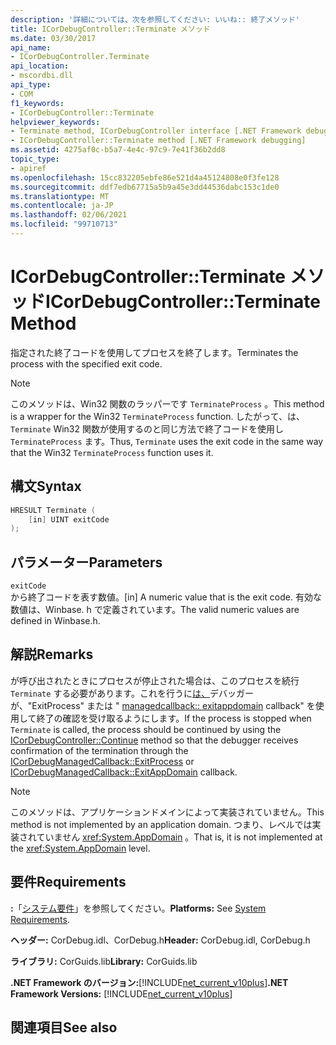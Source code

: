 ```yaml
---
description: '詳細については、次を参照してください: いいね:: 終了メソッド'
title: ICorDebugController::Terminate メソッド
ms.date: 03/30/2017
api_name:
- ICorDebugController.Terminate
api_location:
- mscordbi.dll
api_type:
- COM
f1_keywords:
- ICorDebugController::Terminate
helpviewer_keywords:
- Terminate method, ICorDebugController interface [.NET Framework debugging]
- ICorDebugController::Terminate method [.NET Framework debugging]
ms.assetid: 4275af0c-b5a7-4e4c-97c9-7e41f36b2dd8
topic_type:
- apiref
ms.openlocfilehash: 15cc832205ebfe86e521d4a45124808e0f3fe128
ms.sourcegitcommit: ddf7edb67715a5b9a45e3dd44536dabc153c1de0
ms.translationtype: MT
ms.contentlocale: ja-JP
ms.lasthandoff: 02/06/2021
ms.locfileid: "99710713"
---
```

# <a name="icordebugcontrollerterminate-method"></a><span data-ttu-id="063bc-103">ICorDebugController::Terminate メソッド</span><span class="sxs-lookup"><span data-stu-id="063bc-103">ICorDebugController::Terminate Method</span></span>

<span data-ttu-id="063bc-104">指定された終了コードを使用してプロセスを終了します。</span><span class="sxs-lookup"><span data-stu-id="063bc-104">Terminates the process with the specified exit code.</span></span>  
  
> [!NOTE]
> <span data-ttu-id="063bc-105">このメソッドは、Win32 関数のラッパーです `TerminateProcess` 。</span><span class="sxs-lookup"><span data-stu-id="063bc-105">This method is a wrapper for the Win32 `TerminateProcess` function.</span></span> <span data-ttu-id="063bc-106">したがって、は、 `Terminate` Win32 関数が使用するのと同じ方法で終了コードを使用し `TerminateProcess` ます。</span><span class="sxs-lookup"><span data-stu-id="063bc-106">Thus, `Terminate` uses the exit code in the same way that the Win32 `TerminateProcess` function uses it.</span></span>  
  
## <a name="syntax"></a><span data-ttu-id="063bc-107">構文</span><span class="sxs-lookup"><span data-stu-id="063bc-107">Syntax</span></span>  
  
```cpp  
HRESULT Terminate (  
    [in] UINT exitCode  
);  
```  
  
## <a name="parameters"></a><span data-ttu-id="063bc-108">パラメーター</span><span class="sxs-lookup"><span data-stu-id="063bc-108">Parameters</span></span>  

 `exitCode`  
 <span data-ttu-id="063bc-109">から終了コードを表す数値。</span><span class="sxs-lookup"><span data-stu-id="063bc-109">[in] A numeric value that is the exit code.</span></span> <span data-ttu-id="063bc-110">有効な数値は、Winbase. h で定義されています。</span><span class="sxs-lookup"><span data-stu-id="063bc-110">The valid numeric values are defined in Winbase.h.</span></span>  
  
## <a name="remarks"></a><span data-ttu-id="063bc-111">解説</span><span class="sxs-lookup"><span data-stu-id="063bc-111">Remarks</span></span>  

 <span data-ttu-id="063bc-112">が呼び出されたときにプロセスが停止された場合は、このプロセスを続行 `Terminate` する必要があります。これを行うに[は、](icordebugcontroller-continue-method.md)デバッガーが、"ExitProcess" または " [](icordebugmanagedcallback-exitprocess-method.md) [managedcallback:: exitappdomain](icordebugmanagedcallback-exitappdomain-method.md) callback" を使用して終了の確認を受け取るようにします。</span><span class="sxs-lookup"><span data-stu-id="063bc-112">If the process is stopped when `Terminate` is called, the process should be continued by using the [ICorDebugController::Continue](icordebugcontroller-continue-method.md) method so that the debugger receives confirmation of the termination through the [ICorDebugManagedCallback::ExitProcess](icordebugmanagedcallback-exitprocess-method.md) or [ICorDebugManagedCallback::ExitAppDomain](icordebugmanagedcallback-exitappdomain-method.md) callback.</span></span>  
  
> [!NOTE]
> <span data-ttu-id="063bc-113">このメソッドは、アプリケーションドメインによって実装されていません。</span><span class="sxs-lookup"><span data-stu-id="063bc-113">This method is not implemented by an application domain.</span></span> <span data-ttu-id="063bc-114">つまり、レベルでは実装されていません <xref:System.AppDomain> 。</span><span class="sxs-lookup"><span data-stu-id="063bc-114">That is, it is not implemented at the <xref:System.AppDomain> level.</span></span>  
  
## <a name="requirements"></a><span data-ttu-id="063bc-115">要件</span><span class="sxs-lookup"><span data-stu-id="063bc-115">Requirements</span></span>  

 <span data-ttu-id="063bc-116">**:**「[システム要件](../../get-started/system-requirements.md)」を参照してください。</span><span class="sxs-lookup"><span data-stu-id="063bc-116">**Platforms:** See [System Requirements](../../get-started/system-requirements.md).</span></span>  
  
 <span data-ttu-id="063bc-117">**ヘッダー:** CorDebug.idl、CorDebug.h</span><span class="sxs-lookup"><span data-stu-id="063bc-117">**Header:** CorDebug.idl, CorDebug.h</span></span>  
  
 <span data-ttu-id="063bc-118">**ライブラリ:** CorGuids.lib</span><span class="sxs-lookup"><span data-stu-id="063bc-118">**Library:** CorGuids.lib</span></span>  
  
 <span data-ttu-id="063bc-119">**.NET Framework のバージョン:**[!INCLUDE[net_current_v10plus](../../../../includes/net-current-v10plus-md.md)]</span><span class="sxs-lookup"><span data-stu-id="063bc-119">**.NET Framework Versions:** [!INCLUDE[net_current_v10plus](../../../../includes/net-current-v10plus-md.md)]</span></span>  
  
## <a name="see-also"></a><span data-ttu-id="063bc-120">関連項目</span><span class="sxs-lookup"><span data-stu-id="063bc-120">See also</span></span>
